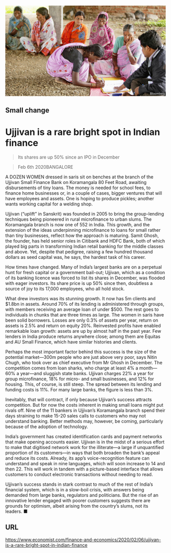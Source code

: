 ![](./images/20200208_FNP001_0.jpg)

## Small change

# Ujjivan is a rare bright spot in Indian finance

> Its shares are up 50% since an IPO in December

> Feb 6th 2020BANGALORE

A DOZEN WOMEN dressed in saris sit on benches at the branch of the Ujjivan Small Finance Bank on Koramangala 80 Feet Road, awaiting disbursements of tiny loans. The money is needed for school fees, to finance home businesses or, in a couple of cases, bigger ventures that will have employees and assets. One is hoping to produce pickles; another wants working capital for a welding shop.

Ujjivan (“uplift” in Sanskrit) was founded in 2005 to bring the group-lending techniques being pioneered in rural microfinance to urban slums. The Koramangala branch is now one of 552 in India. This growth, and the extension of the ideas underpinning microfinance to loans for small rather than tiny businesses, reflect how the approach is maturing. Samit Ghosh, the founder, has held senior roles in Citibank and HDFC Bank, both of which played big parts in transforming Indian retail banking for the middle classes and above. Yet, despite that pedigree, raising a few hundred thousand dollars as seed capital was, he says, the hardest task of his career.

How times have changed. Many of India’s largest banks are on a perpetual hunt for fresh capital or a government bail-out; Ujjivan, which as a condition of its banking licence was forced to list its shares in December, was flooded with eager investors. Its share price is up 50% since then, doubtless a source of joy to its 17,000 employees, who all hold stock.

What drew investors was its stunning growth. It now has 5m clients and $1.8bn in assets. Around 70% of its lending is administered through groups, with members receiving an average loan of under $500. The rest goes to individuals in chunks that are three times as large. The women in saris have been solid borrowers. Losses are only 0.3% of assets per year, return on assets is 2.5% and return on equity 20%. Reinvested profits have enabled remarkable loan growth: assets are up by almost half in the past year. Few lenders in India produce returns anywhere close; among them are Equitas and AU Small Finance, which have similar histories and clients.

Perhaps the most important factor behind this success is the size of the potential market—300m people who are just above very poor, says Nitin Chugh, who took over as chief executive from Mr Ghosh in December. The competition comes from loan sharks, who charge at least 4% a month—60% a year—and sluggish state banks. Ujjivan charges 22% a year for group microfinance, 18% for micro- and small businesses, and 12% for housing. This, of course, is still steep. The spread between its lending and funding costs is 11%. For many large banks, the figure is less than 3%.

Inevitably, that will contract, if only because Ujjivan’s success attracts competition. But for now the costs inherent in making small loans might put rivals off. Nine of the 11 bankers in Ujjivan’s Koramangala branch spend their days straining to make 15-20 sales calls to customers who may not understand banking. Better methods may, however, be coming, particularly because of the adoption of technology.

India’s government has created identification cards and payment networks that make opening accounts easier. Ujjivan is in the midst of a serious effort to make that digitised network work for the illiterate—a large if unquantified proportion of its customers—in ways that both broaden the bank’s appeal and reduce its costs. Already, its app’s voice-recognition feature can understand and speak in nine languages, which will soon increase to 14 and then 22. This will work in tandem with a picture-based interface that allows customers to conduct electronic transactions without needing to read.

Ujjivan’s success stands in stark contrast to much of the rest of India’s financial system, which is in a slow-boil crisis, with answers being demanded from large banks, regulators and politicians. But the rise of an innovative lender engaged with poorer customers suggests there are grounds for optimism, albeit arising from the country’s slums, not its leaders. ■

## URL

https://www.economist.com/finance-and-economics/2020/02/06/ujjivan-is-a-rare-bright-spot-in-indian-finance
